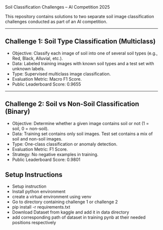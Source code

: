  Soil Classification Challenges – AI Competition 2025

This repository contains solutions to two separate soil image classification challenges conducted as part of an AI competition.

---

## Challenge 1: Soil Type Classification (Multiclass)

- Objective: Classify each image of soil into one of several soil types (e.g., Red, Black, Alluvial, etc.).
- Data: Labeled training images with known soil types and a test set with unknown labels.
- Type: Supervised multiclass image classification.
- Evaluation Metric: Macro F1 Score.
- Public Leaderboard Score: 0.9655

---

## Challenge 2: Soil vs Non-Soil Classification (Binary)

- Objective: Determine whether a given image contains soil or not (1 = soil, 0 = non-soil).
- Data: Training set contains only soil images. Test set contains a mix of soil and non-soil images.
- Type: One-class classification or anomaly detection.
- Evaluation Metric: F1 Score.
- Strategy: No negative examples in training.
- Public Leaderboard Score: 0.9801

## Setup Instructions
- Setup instruction
- Install python environment
- create a virtual environment using venv
- Go to directory containing challenge 1 or challenge 2
- pip install -r requirements.txt
- Download Dataset from kaggle and add it in data directory
- add corresponding path of dataset in training pynb at their needed positions respectively

